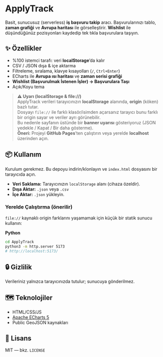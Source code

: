 # ApplyTrack

Basit, sunucusuz (serverless) **iş başvuru takip** aracı. Başvurularınızı tablo, **zaman grafiği** ve **Avrupa haritası** ile görselleştirir. **Wishlist** ile düşündüğünüz pozisyonları kaydedip tek tıkla başvurulara taşıyın.

## ✨ Özellikler
- %100 istemci tarafı: veri **localStorage**’da kalır
- CSV / JSON dışa & içe aktarma
- Filtreleme, sıralama, klavye kısayolları (`/`, `Ctrl+Enter`)
- ECharts ile **Avrupa ısı haritası** ve **zaman serisi grafiği**
- **Wishlist (Başvurulmak İstenen İşler) → Başvurulara Taşı**  
- Açık/Koyu tema


> **⚠️ Uyarı (localStorage & file://)**  
> ApplyTrack verileri tarayıcınızın **localStorage** alanında, **origin** (köken) bazlı tutar.  
> Dosyayı `file://` ile farklı klasör/isimden açarsanız tarayıcı bunu farklı bir origin sayar ve veriler ayrı görünebilir.  
> Bu nedenle sayfanın üstünde bir **banner uyarısı** gösteriyoruz (JSON yedekle / Kapat / Bir daha gösterme).  
> **Öneri:** Projeyi **GitHub Pages**’ten çalıştırın veya yerelde **localhost** üzerinden açın.

## 📦 Kullanım
Kurulum gerekmez. Bu depoyu indirin/klonlayın ve `index.html` dosyasını bir tarayıcıda açın.

- **Veri Saklama:** Tarayıcınızın `localStorage` alanı (cihaza özeldir).
- **Dışa Aktar:** `.json` veya `.csv`
- **İçe Aktar:** `.json` yükleyin.

### Yerelde Çalıştırma (önerilir)
`file://` kaynaklı origin farklarını yaşamamak için küçük bir statik sunucu kullanın:

**Python**
```bash
cd ApplyTrack
python3 -m http.server 5173
# http://localhost:5173/
```

## 🔒 Gizlilik
Verileriniz yalnızca tarayıcınızda tutulur; sunucuya gönderilmez.

## 🗺 Teknolojiler
- HTML/CSS/JS
- [Apache ECharts 5](https://echarts.apache.org/)
- Public GeoJSON kaynakları

## 📄 Lisans
MIT — bkz. `LICENSE`
